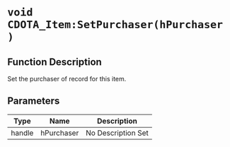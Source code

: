# `void CDOTA_Item:SetPurchaser(hPurchaser )`
## Function Description
Set the purchaser of record for this item.
## Parameters
Type|Name|Description
--|--|--
handle|hPurchaser|No Description Set
